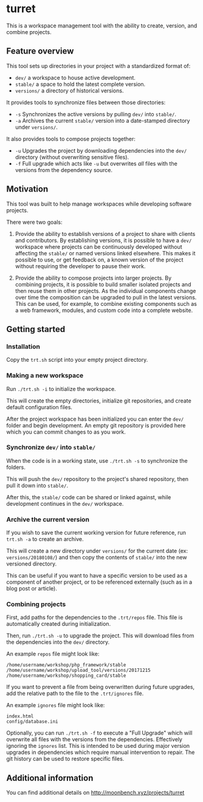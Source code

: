 # turret
This is a workspace management tool with the ability to create, version, and combine projects.


## Feature overview
This tool sets up directories in your project with a standardized format of:
- `dev/` a workspace to house active development.
- `stable/` a space to hold the latest complete version.
- `versions/` a directory of historical versions.

It provides tools to synchronize files between those directories:
- `-s` Synchronizes the active versions by pulling `dev/` into `stable/`.
- `-a` Archives the current `stable/` version into a date-stamped directory under `versions/`.

It also provides tools to compose projects together:
- `-u` Upgrades the project by downloading dependencies into the `dev/` directory (without overwriting sensitive files).
- `-f` Full upgrade which acts like `-u` but overwrites _all_ files with the versions from the dependency source.


## Motivation
This tool was built to help manage workspaces while developing software projects.

There were two goals:

1) Provide the ability to establish versions of a project to share with clients and contributors.
By establishing versions, it is possible to have a `dev/` workspace where projects can be continuously developed without affecting the `stable/` or named versions linked elsewhere. This makes it possible to use, or get feedback on, a known version of the project without requiring the developer to pause their work.

2) Provide the ability to compose projects into larger projects.
By combining projects, it is possible to build smaller isolated projects and then reuse them in other projects. As the individual components change over time the composition can be upgraded to pull in the latest versions. This can be used, for example, to combine existing components such as a web framework, modules, and custom code into a complete website.

## Getting started
### Installation
Copy the `trt.sh` script into your empty project directory.

### Making a new workspace
Run `./trt.sh -i` to initialize the workspace.

This will create the empty directories, initialize git repositories, and create default configuration files.

After the project workspace has been initialized you can enter the `dev/` folder and begin development. An empty git repository is provided here which you can commit changes to as you work.

### Synchronize `dev/` into `stable/`
When the code is in a working state, use `./trt.sh -s` to synchronize the folders.

This will push the `dev/` repository to the project's shared repository, then pull it down into `stable/`.

After this, the `stable/` code can be shared or linked against, while development continues in the `dev/` workspace.

### Archive the current version
If you wish to save the current working version for future reference, run `trt.sh -a` to create an archive.

This will create a new directory under `versions/` for the current date (ex: `versions/20180108/`) and then copy the contents of `stable/` into the new versioned directory.

This can be useful if you want to have a specific version to be used as a component of another project, or to be referenced externally (such as in a blog post or article).

### Combining projects
First, add paths for the dependencies to the `.trt/repos` file. This file is automatically created during initialization.

Then, run `./trt.sh -u` to upgrade the project. This will download files from the dependencies into the `dev/` directory.

An example `repos` file might look like:
```
/home/username/workshop/php_framework/stable
/home/username/workshop/upload_tool/versions/20171215
/home/username/workshop/shopping_card/stable
```

If you want to prevent a file from being overwritten during future upgrades, add the relative path to the file to the `.trt/ignores` file.

An example `ignores` file might look like:
```
index.html
config/database.ini
```

Optionally, you can run `./trt.sh -f` to execute a "Full Upgrade" which will overwrite all files with the versions from the dependencies. Effectively ignoring the `ignores` list. This is intended to be used during major version upgrades in dependencies which require manual intervention to repair. The git history can be used to restore specific files.


## Additional information
You can find additional details on http://moonbench.xyz/projects/turret
